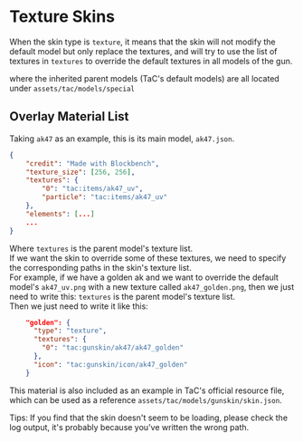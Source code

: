 # Texture Skins
When the skin type is `texture`, it means that the skin will not modify the default model but only replace the textures, and will try to use the list of textures in `textures` to override the default textures in all models of the gun.

where the inherited parent models (TaC's default models) are all located under `assets/tac/models/special`

## Overlay Material List
Taking `ak47` as an example, this is its main model, `ak47.json`.
```json
{
	"credit": "Made with Blockbench",
	"texture_size": [256, 256],
	"textures": {
		"0": "tac:items/ak47_uv",
		"particle": "tac:items/ak47_uv"
	},
	"elements": [...]
    ...
}
```

Where `textures` is the parent model's texture list.  
If we want the skin to override some of these textures, we need to specify the corresponding paths in the skin's texture list.  
For example, if we have a golden ak and we want to override the default model's `ak47_uv.png` with a new texture called `ak47_golden.png`, then we just need to write this: `textures` is the parent model's texture list.  
Then we just need to write it like this:
```json
    "golden": {
      "type": "texture",
      "textures": {
        "0": "tac:gunskin/ak47/ak47_golden"
      },
      "icon": "tac:gunskin/icon/ak47_golden"
    }
```
This material is also included as an example in TaC's official resource file, which can be used as a reference `assets/tac/models/gunskin/skin.json`.  

Tips: If you find that the skin doesn't seem to be loading, please check the log output, it's probably because you've written the wrong path.
